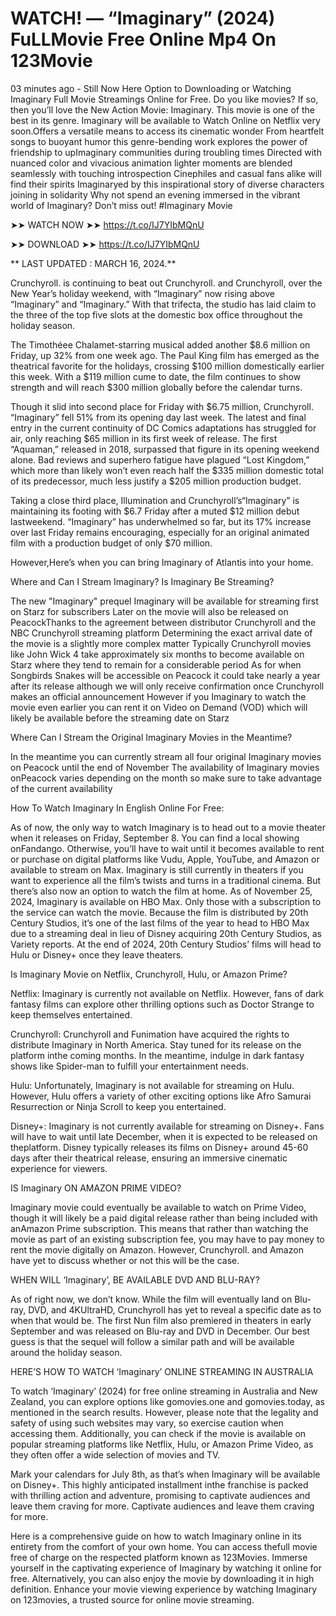 # WATCH! — “Imaginary” (2024) FuLLMovie Free Online Mp4 On 123Movie

03 minutes ago - Still Now Here Option to Downloading or Watching Imaginary Full Movie Streamings Online for Free. Do you like movies? If so, then you’ll love the New Action Movie: Imaginary. This movie is one of the best in its genre. Imaginary will be available to Watch Online on Netflix very soon.Offers a versatile means to access its cinematic wonder From heartfelt songs to buoyant humor this genre-bending work explores the power of friendship to upImaginary communities during troubling times Directed with nuanced color and vivacious animation lighter moments are blended seamlessly with touching introspection Cinephiles and casual fans alike will find their spirits Imaginaryed by this inspirational story of diverse characters joining in solidarity Why not spend an evening immersed in the vibrant world of Imaginary? Don’t miss out! #Imaginary Movie

➤➤ WATCH NOW ➤➤ https://t.co/IJ7YIbMQnU

➤➤ DOWNLOAD  ➤➤ https://t.co/IJ7YIbMQnU

** LAST UPDATED : MARCH 16, 2024.**

Crunchyroll. is continuing to beat out Crunchyroll. and Crunchyroll, over the New Year’s holiday weekend, with “Imaginary” now rising above “Imaginary” and “Imaginary.” With that trifecta, the studio has laid claim to the three of the top five slots at the domestic box office throughout the holiday season.

The Timothéee Chalamet-starring musical added another $8.6 million on Friday, up 32% from one week ago. The Paul King film has emerged as the theatrical favorite for the holidays, crossing $100 million domestically earlier this week. With a $119 million cume to date, the film continues to show strength and will reach $300 million globally before the calendar turns.

Though it slid into second place for Friday with $6.75 million, Crunchyroll. “Imaginary” fell 51% from its opening day last week. The latest and final entry in the current continuity of DC Comics adaptations has struggled for air, only reaching $65 million in its first week of release. The first “Aquaman,” released in 2018, surpassed that figure in its opening weekend alone. Bad reviews and superhero fatigue have plagued “Lost Kingdom,” which more than likely won’t even reach half the $335 million domestic total of its predecessor, much less justify a $205 million production budget.

Taking a close third place, Illumination and Crunchyroll’s“Imaginary” is maintaining its footing with $6.7 Friday after a muted $12 million debut lastweekend. “Imaginary” has underwhelmed so far, but its 17% increase over last Friday remains encouraging, especially for an original animated film with a production budget of only $70 million.

However,Here’s when you can bring Imaginary of Atlantis into your home.

Where and Can I Stream Imaginary? Is Imaginary Be Streaming?

The new "Imaginary" prequel Imaginary will be available for streaming first on Starz for subscribers Later on the movie will also be released on PeacockThanks to the agreement between distributor Crunchyroll and the NBC Crunchyroll streaming platform Determining the exact arrival date of the movie is a slightly more complex matter Typically Crunchyroll movies like John Wick 4 take approximately six months to become available on Starz where they tend to remain for a considerable period As for when Songbirds Snakes will be accessible on Peacock it could take nearly a year after its release although we will only receive confirmation once Crunchyroll makes an official announcement However if you Imaginary to watch the movie even earlier you can rent it on Video on Demand (VOD) which will likely be available before the streaming date on Starz

Where Can I Stream the Original Imaginary Movies in the Meantime?

In the meantime you can currently stream all four original Imaginary movies on Peacock until the end of November The availability of Imaginary movies onPeacock varies depending on the month so make sure to take advantage of the current availability

How To Watch Imaginary In English Online For Free:

As of now, the only way to watch Imaginary is to head out to a movie theater when it releases on Friday, September 8. You can find a local showing onFandango. Otherwise, you’ll have to wait until it becomes available to rent or purchase on digital platforms like Vudu, Apple, YouTube, and Amazon or available to stream on Max. Imaginary is still currently in theaters if you want to experience all the film’s twists and turns in a traditional cinema. But there’s also now an option to watch the film at home. As of November 25, 2024, Imaginary is available on HBO Max. Only those with a subscription to the service can watch the movie. Because the film is distributed by 20th Century Studios, it’s one of the last films of the year to head to HBO Max due to a streaming deal in lieu of Disney acquiring 20th Century Studios, as Variety reports. At the end of 2024, 20th Century Studios’ films will head to Hulu or Disney+ once they leave theaters.

Is Imaginary Movie on Netflix, Crunchyroll, Hulu, or Amazon Prime?

Netflix: Imaginary is currently not available on Netflix. However, fans of dark fantasy films can explore other thrilling options such as Doctor Strange to keep themselves entertained.

Crunchyroll: Crunchyroll and Funimation have acquired the rights to distribute Imaginary in North America. Stay tuned for its release on the platform inthe coming months. In the meantime, indulge in dark fantasy shows like Spider-man to fulfill your entertainment needs.

Hulu: Unfortunately, Imaginary is not available for streaming on Hulu. However, Hulu offers a variety of other exciting options like Afro Samurai Resurrection or Ninja Scroll to keep you entertained.

Disney+: Imaginary is not currently available for streaming on Disney+. Fans will have to wait until late December, when it is expected to be released on theplatform. Disney typically releases its films on Disney+ around 45-60 days after their theatrical release, ensuring an immersive cinematic experience for viewers.

IS Imaginary ON AMAZON PRIME VIDEO?

Imaginary movie could eventually be available to watch on Prime Video, though it will likely be a paid digital release rather than being included with anAmazon Prime subscription. This means that rather than watching the movie as part of an existing subscription fee, you may have to pay money to rent the movie digitally on Amazon. However, Crunchyroll. and Amazon have yet to discuss whether or not this will be the case.

WHEN WILL ‘Imaginary’, BE AVAILABLE DVD AND BLU-RAY?

As of right now, we don’t know. While the film will eventually land on Blu-ray, DVD, and 4KUltraHD, Crunchyroll has yet to reveal a specific date as to when that would be. The first Nun film also premiered in theaters in early September and was released on Blu-ray and DVD in December. Our best guess is that the sequel will follow a similar path and will be available around the holiday season.

HERE’S HOW TO WATCH ‘Imaginary’ ONLINE STREAMING IN AUSTRALIA

To watch ‘Imaginary’ (2024) for free online streaming in Australia and New Zealand, you can explore options like gomovies.one and gomovies.today, as mentioned in the search results. However, please note that the legality and safety of using such websites may vary, so exercise caution when accessing them. Additionally, you can check if the movie is available on popular streaming platforms like Netflix, Hulu, or Amazon Prime Video, as they often offer a wide selection of movies and TV.

Mark your calendars for July 8th, as that’s when Imaginary will be available on Disney+. This highly anticipated installment inthe franchise is packed with thrilling action and adventure, promising to captivate audiences and leave them craving for more. Captivate audiences and leave them craving for more.

Here is a comprehensive guide on how to watch Imaginary online in its entirety from the comfort of your own home. You can access thefull movie free of charge on the respected platform known as 123Movies. Immerse yourself in the captivating experience of Imaginary by watching it online for free. Alternatively, you can also enjoy the movie by downloading it in high definition. Enhance your movie viewing experience by watching Imaginary on 123movies, a trusted source for online movie streaming.
